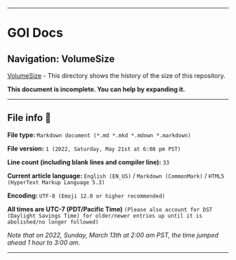
***

# GOI Docs

## Navigation: VolumeSize

[VolumeSize](/VolumeSize/) - This directory shows the history of the size of this repository.

**This document is incomplete. You can help by expanding it.**

***

## File info 📜

**File type:** `Markdown document (*.md *.mkd *.mdown *.markdown)`

**File version:** `1 (2022, Saturday, May 21st at 6:08 pm PST)`

**Line count (including blank lines and compiler line):** `33`

**Current article language:** `English (EN_US)` / `Markdown (CommonMark)` / `HTML5 (HyperText Markup Language 5.3)`

**Encoding:** `UTF-8 (Emoji 12.0 or higher recommended)`

**All times are UTC-7 (PDT/Pacific Time)** `(Please also account for DST (Daylight Savings Time) for older/newer entries up until it is abolished/no longer followed)`

_Note that on 2022, Sunday, March 13th at 2:00 am PST, the time jumped ahead 1 hour to 3:00 am._

<!-- **You may need special rendering support for the `<details>` HTML tag being used in this document** !-->

***
